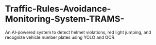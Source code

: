 # Traffic-Rules-Avoidance-Monitoring-System-TRAMS-
An AI-powered system to detect helmet violations, red light jumping, and recognize vehicle number plates using YOLO and OCR.
